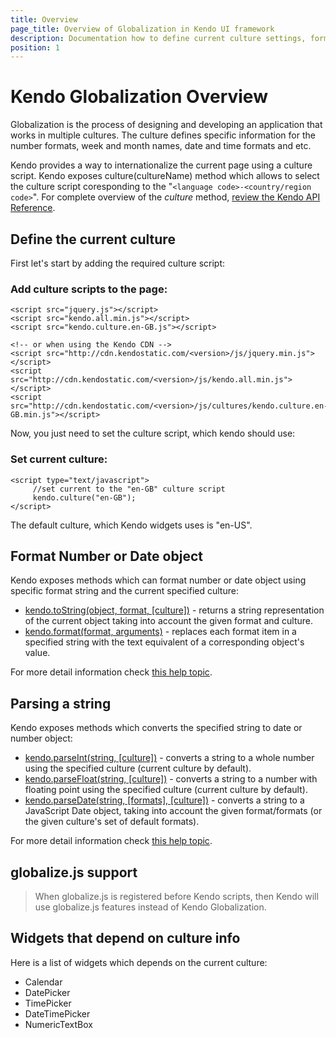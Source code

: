 ```yaml
---
title: Overview
page_title: Overview of Globalization in Kendo UI framework
description: Documentation how to define current culture settings, format number or date objects in the process of globalization.
position: 1
---
```

# Kendo Globalization Overview

Globalization is the process of designing and developing an application that works in multiple cultures. The culture defines specific information for the number formats, week and month names, date and time formats and etc.

Kendo provides a way to internationalize the current page using a culture script. Kendo exposes culture(cultureName) method which allows to select the culture script coresponding to the "`<language code>-<country/region code>`". For complete overview of the *culture* method, [review the Kendo API Reference](/api/framework/kendo#methods-culture).

## Define the current culture

First let's start by adding the required culture script:

### Add culture scripts to the page:

    <script src="jquery.js"></script>
    <script src="kendo.all.min.js"></script>
    <script src="kendo.culture.en-GB.js"></script>

    <!-- or when using the Kendo CDN -->
    <script src="http://cdn.kendostatic.com/<version>/js/jquery.min.js"></script>
    <script src="http://cdn.kendostatic.com/<version>/js/kendo.all.min.js"></script>
    <script src="http://cdn.kendostatic.com/<version>/js/cultures/kendo.culture.en-GB.min.js"></script>


Now, you just need to set the culture script, which kendo should use:

### Set current culture:

    <script type="text/javascript">
         //set current to the "en-GB" culture script
         kendo.culture("en-GB");
    </script>

The default culture, which Kendo widgets uses is "en-US".

## Format Number or Date object

Kendo exposes methods which can format number or date object using specific format string and the current specified culture:

- [kendo.toString(object, format, [culture])](/api/framework/kendo#methods-toString) - returns a string representation of the current object taking into account the given format and culture.
- [kendo.format(format, arguments)](/api/framework/kendo#methods-format) -  replaces each format item in a specified string with the text equivalent of a corresponding object's value.

For more detail information check [this help topic](/getting-started/framework/globalization/formatting).

## Parsing a string
Kendo exposes methods which converts the specified string to date or number object:

- [kendo.parseInt(string, [culture])](/api/framework/kendo#methods-parseInt) - converts a string to a whole number using the specified culture (current culture by default).
- [kendo.parseFloat(string, [culture])](/api/framework/kendo#methods-parseFloat) - converts a string to a number with floating point using the specified culture (current culture by default).
- [kendo.parseDate(string, [formats], [culture])](/api/framework/kendo#methods-parseDate) - converts a string to a JavaScript Date object, taking into account the given format/formats (or the given culture's set of default formats).

For more detail information check [this help topic](/getting-started/framework/globalization/parsers).

## globalize.js support

> When globalize.js is registered before Kendo scripts, then Kendo will use globalize.js features instead of Kendo Globalization.

## Widgets that depend on culture info

Here is a list of widgets which depends on the current culture:

- Calendar
- DatePicker
- TimePicker
- DateTimePicker
- NumericTextBox
